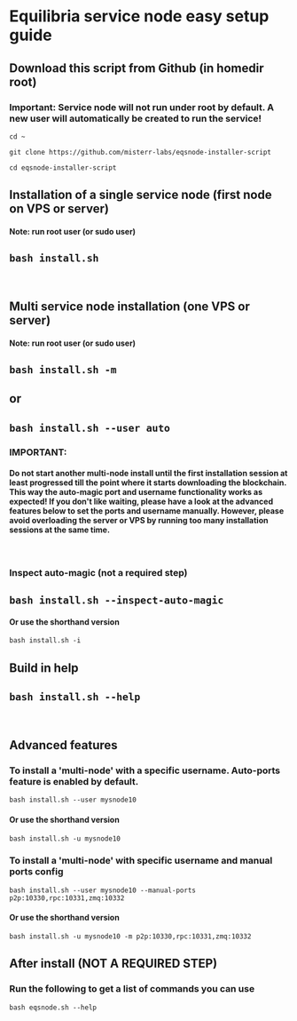 # Equilibria service node easy setup guide

## Download this script from Github (in homedir root)
### Important: Service node will not run under root by default. A new user will automatically be created to run the service!

`cd ~`

`git clone https://github.com/misterr-labs/eqsnode-installer-script`

`cd eqsnode-installer-script`

## Installation of a single service node (first node on VPS or server)
#### Note: run root user (or sudo user)

`bash install.sh`
-
<br />

## Multi service node installation (one VPS or server)
#### Note: run root user (or sudo user)

`bash install.sh -m`
-
or
-
`bash install.sh --user auto`
-
### IMPORTANT: 
#### Do not start another multi-node install until the first installation session at least progressed till the point where it starts downloading the blockchain. This way the auto-magic port and username functionality works as expected! If you don't like waiting, please have a look at the advanced features below to set the ports and username manually. However, please avoid overloading the server or VPS by running too many installation sessions at the same time.
<br />

### Inspect auto-magic (not a required step)
`bash install.sh --inspect-auto-magic`
-
#### Or use the shorthand version

`bash install.sh -i`
<br />

## Build in help
`bash install.sh --help`
-
<br />

## Advanced features

### To install a 'multi-node' with a specific username. Auto-ports feature is enabled by default.
`bash install.sh --user mysnode10`

#### Or use the shorthand version
`bash install.sh -u mysnode10`

### To install a 'multi-node' with specific username and manual ports config
`bash install.sh --user mysnode10 --manual-ports p2p:10330,rpc:10331,zmq:10332`

#### Or use the shorthand version
`bash install.sh -u mysnode10 -m p2p:10330,rpc:10331,zmq:10332`

## After install (NOT A REQUIRED STEP)

### Run the following to get a list of commands you can use
`bash eqsnode.sh --help`

